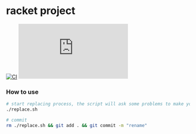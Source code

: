 # racket project

[![CI](https://github.com/dannypsnl/racket-project/actions/workflows/test.yml/badge.svg)](https://github.com/dannypsnl/racket-project/actions/workflows/test.yml)
[![Coverage](https://badgen.net/https/dannypsnl.github.io/racket-project/coverage/badge.json)](https://dannypsnl.github.io/racket-project/coverage)

### How to use

```sh
# start replacing process, the script will ask some problems to make your project
./replace.sh

# commit
rm ./replace.sh && git add . && git commit -m "rename"
```
